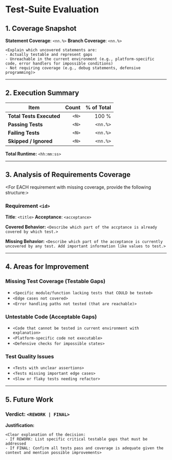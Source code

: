 # Test‑Suite Evaluation

## 1. Coverage Snapshot

**Statement Coverage**: `<nn.%>`
**Branch Coverage**: `<nn.%>`

```text
<Explain which uncovered statements are:
- Actually testable and represent gaps
- Unreachable in the current environment (e.g., platform-specific code, error handlers for impossible conditions)
- Not requiring coverage (e.g., debug statements, defensive programming)>
```

---

## 2. Execution Summary

| Item                     | Count | % of Total |
|--------------------------|------:|-----------:|
| **Total Tests Executed** | `<N>` |      100 % |
| **Passing Tests**        | `<N>` |   `<nn.%>` |
| **Failing Tests**        | `<N>` |   `<nn.%>` |
| **Skipped / Ignored**    | `<N>` |   `<nn.%>` |

**Total Runtime:** `<hh:mm:ss>`

---

## 3. Analysis of Requirements Coverage

<!-- If all requirements are covered sufficently, state "✅ All requirements covered" -->

<For EACH requirement with missing coverage, provide the following structure:>

### Requirement `<id>`
**Title**: `<title>`
**Acceptance**: `<acceptance>`

**Covered Behavior:**
`<Describe which part of the accptance is already covered by which test.>`

**Missing Behavior:**
`<Describe which part of the acceptance is currently uncovered by any test. Add important information like values to test.>`

---

## 4. Areas for Improvement

### Missing Test Coverage (Testable Gaps)
- `<Specific module/function lacking tests that COULD be tested>`
- `<Edge cases not covered>`
- `<Error handling paths not tested (that are reachable)>`

### Untestable Code (Acceptable Gaps)
- `<Code that cannot be tested in current environment with explanation>`
- `<Platform-specific code not executable>`
- `<Defensive checks for impossible states>`

### Test Quality Issues
- `<Tests with unclear assertions>`
- `<Tests missing important edge cases>`
- `<Slow or flaky tests needing refactor>`

---

## 5. Future Work

### Verdict: `<REWORK | FINAL>`

**Justification:**
```text
<Clear explanation of the decision:
- If REWORK: List specific critical testable gaps that must be addressed
- If FINAL: Confirm all tests pass and coverage is adequate given the context and mention possible improvements>
```
